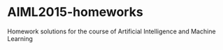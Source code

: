 # AIML2015-homeworks
Homework solutions for the course of Artificial Intelligence and Machine Learning 
